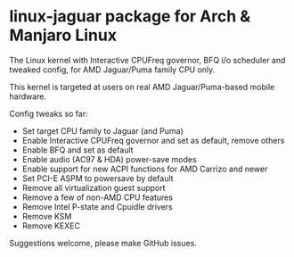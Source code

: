 # linux-jaguar package for Arch &amp; Manjaro Linux
The Linux kernel with Interactive CPUFreq governor, BFQ i/o scheduler and tweaked config, for AMD Jaguar/Puma family CPU only.

This kernel is targeted at users on real AMD Jaguar/Puma-based mobile hardware.

Config tweaks so far:
- Set target CPU family to Jaguar (and Puma)
- Enable Interactive CPUFreq governor and set as default, remove others
- Enable BFQ and set as default
- Enable audio (AC97 &amp; HDA) power-save modes
- Enable support for new ACPI functions for AMD Carrizo and newer
- Set PCI-E ASPM to powersave by default
- Remove all virtualization guest support
- Remove a few of non-AMD CPU features
- Remove Intel P-state and Cpuidle drivers
- Remove KSM
- Remove KEXEC


Suggestions welcome, please make GitHub issues.

